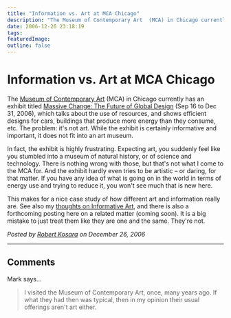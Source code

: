 ```yaml
---
title: "Information vs. Art at MCA Chicago"
description: "The Museum of Contemporary Art  (MCA) in Chicago currently has an exhibit titled Massive Change: The Future of Global Design  (Sep 16 to Dec 31, 2006), which talks about the use of resources, and shows efficient designs for cars, buildings that produce more energy than they consume, etc. The problem: it&#39;s not art. While the exhibit is certainly informative and important, it does not fit into an art museum."
date: 2006-12-26 23:18:19
tags: 
featuredImage: 
outline: false
---
```


# Information vs. Art at MCA Chicago

The <a href="http://www.mcachicago.org/">Museum of Contemporary Art</a> (MCA) in Chicago currently has an exhibit titled <a href="http://www.mcachicago.org/exhibitions/exh_detail.php?id=53">Massive Change: The Future of Global Design</a> (Sep 16 to Dec 31, 2006), which talks about the use of resources, and shows efficient designs for cars, buildings that produce more energy than they consume, etc. The problem: it's not art. While the exhibit is certainly informative and important, it does not fit into an art museum.

In fact, the exhibit is highly frustrating. Expecting art, you suddenly feel like you stumbled into a museum of natural history, or of science and technology. There is nothing wrong with those, but that's not what I come to the MCA for. And the exhibit hardly even tries to be artistic – or daring, for that matter. If you have any idea of what is going on in the world in terms of energy use and trying to reduce it, you won't see much that is new here.

This makes for a nice case study of how different art and information really are. See also my <a href="http://eagereyes.org/VisCrit/InformativeArt.html">thoughts on Informative Art</a>, and there is also a forthcoming posting here on a related matter (coming soon). It is a big mistake to just treat them like they are one and the same. They're not.


_Posted by <a href="/about">Robert Kosara</a> on December 26, 2006_


<aside class="comments">

---
## Comments

Mark says…
>	I visited the Museum of Contemporary Art, once, many years ago. If what they had then was typical, then in my opinion their usual offerings aren't art either.

</aside>

